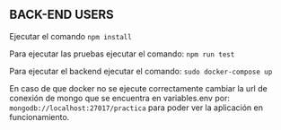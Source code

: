 ## BACK-END USERS

Ejecutar el comando
``
npm install
``

Para ejecutar las pruebas ejecutar el comando:
``
npm run test
``

Para ejecutar el backend ejecutar el comando:
``
sudo docker-compose up
``

En caso de que docker no se ejecute correctamente cambiar la url de conexión de mongo que se encuentra en variables.env  por:
``
mongodb://localhost:27017/practica
``
para poder ver la aplicación en funcionamiento.